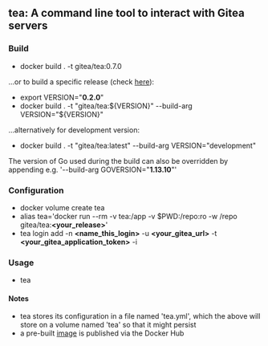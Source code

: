 ## tea: A command line tool to interact with Gitea servers

### Build
- docker build . -t gitea/tea:0.7.0

...or to build a specific release (check [here](https://gitea.com/gitea/tea/releases)):

- export VERSION="<b>0.2.0</b>"
- docker build . -t "gitea/tea:${VERSION}" --build-arg VERSION="${VERSION}"

...alternatively for development version:

- docker build . -t "gitea/tea:latest" --build-arg VERSION="development"

The version of Go used during the build can also be overridden by appending e.g. '--build-arg GOVERSION="<b>1.13.10</b>"'

### Configuration
- docker volume create tea
- alias tea='docker run --rm -v tea:/app -v $PWD:/repo:ro -w /repo gitea/tea:<b><your_release></b>'
- tea login add -n <b><name_this_login></b> -u <b><your_gitea_url></b> -t <b><your_gitea_application_token></b> -i

### Usage
- tea

#### Notes
- tea stores its configuration in a file named 'tea.yml', which the above will store on a volume named 'tea' so that it might persist
- a pre-built [image](https://hub.docker.com/repository/docker/tgerczei/tea) is published via the Docker Hub
